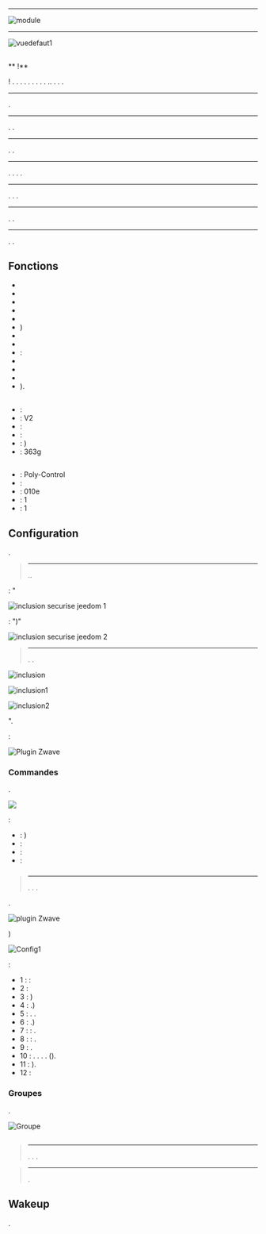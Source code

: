# 

****

![module](images/polycontrol.danalock/module.jpg)

****

![vuedefaut1](images/polycontrol.danalock/vuedefaut1.jpg)

## 

** !**

 ! . . . . . . . . . .. . . .

****

.

****

. .

****

. .

****

. . . .

****

. . .

****

. .

****

. .

## Fonctions

-   
-   
-   
-   
-   
-   )
-   
-   
-    : 
-   
-   
-   
-   ).

## 

-    : 
-    : V2
-    : 
-    : 
-    : )
-    : 363g

## 

-    : Poly-Control
-    : 
-    : 010e
-    : 1
-    : 1

## Configuration

 [](https://doc.jeedom.com/es_ES/plugins/automation%20protocol/openzwave/).

> ****
>
> ..

 : "

![inclusion securise jeedom 1](images/polycontrol.danalock/inclusion-securise-jeedom-1.jpg)

 : ")"

![inclusion securise jeedom 2](images/polycontrol.danalock/inclusion-securise-jeedom-2.jpg)

> ****
>
> . .

![inclusion](images/polycontrol.danalock/inclusion.jpg)

![inclusion1](images/polycontrol.danalock/inclusion1.jpg)

![inclusion2](images/polycontrol.danalock/inclusion2.jpg)

".

 :

![Plugin Zwave](images/polycontrol.danalock/information.jpg)

### Commandes

.

![](images/polycontrol.danalock/commandes.jpg)

 :

-    : )
-    : 
-    : 
-    : 

### 

> ****
>
> . . .

.

![ plugin Zwave](images/plugin/bouton_configuration.jpg)

)

![Config1](images/polycontrol.danalock/bouton_configuration.jpg)

 :

-   1 :  : 
-   2 : 
-   3 : )
-   4 : .)
-   5 : . .
-   6 : .)
-   7 :  : .
-   8 :  : .
-   9 : .
-   10 : . . . . ().
-   11 : ).
-   12 : 

### Groupes

.

![Groupe](images/polycontrol.danalock/groupe.jpg)

## 

### 

> ****
>
> . . .

> ****
>
> .

## Wakeup

.
